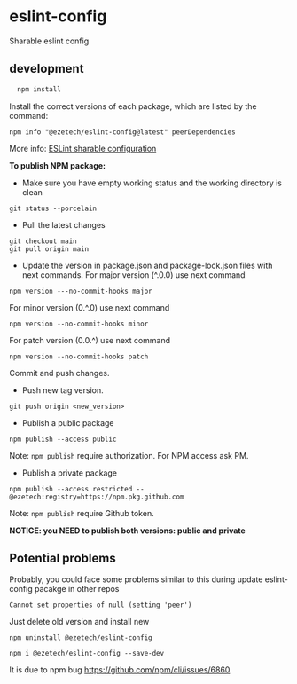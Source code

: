 # eslint-config

Sharable eslint config

## development

```ts
  npm install
```

Install the correct versions of each package, which are listed by the command:

```
npm info "@ezetech/eslint-config@latest" peerDependencies
```

More info: [ESLint sharable configuration](https://eslint.org/docs/developer-guide/shareable-configs)

<b>To publish NPM package:</b>

- Make sure you have empty working status and the working directory is clean

```
git status --porcelain
```

- Pull the latest changes

```
git checkout main
git pull origin main
```

- Update the version in package.json and package-lock.json files with next commands.
  For major version (^.0.0) use next command

```
npm version ---no-commit-hooks major
```

For minor version (0.^.0) use next command

```
npm version --no-commit-hooks minor
```

For patch version (0.0.^) use next command

```
npm version --no-commit-hooks patch
```

Commit and push changes.

- Push new tag version.

```
git push origin <new_version>
```

- Publish a public package

```
npm publish --access public
```

Note: `npm publish` require authorization. For NPM access ask PM.

- Publish a private package

```
npm publish --access restricted --@ezetech:registry=https://npm.pkg.github.com
```

Note: `npm publish` require Github token.

**NOTICE: you NEED to publish both versions: public and private**

## Potential problems

Probably, you could face some problems similar to this during update eslint-config pacakge in other repos

```
Cannot set properties of null (setting 'peer')
```
 
Just delete old version and install new

```
npm uninstall @ezetech/eslint-config

npm i @ezetech/eslint-config --save-dev
```

It is due to npm bug https://github.com/npm/cli/issues/6860
